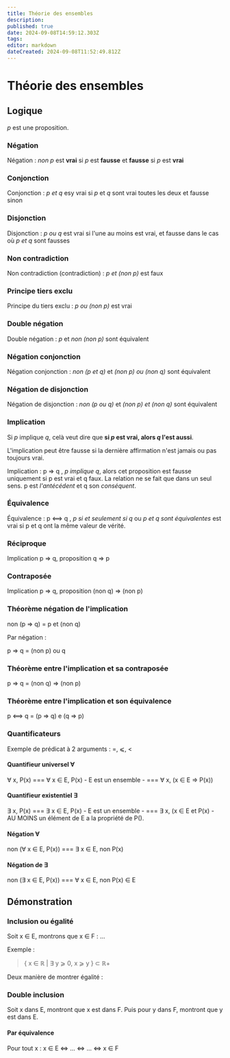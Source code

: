 ```yaml
---
title: Théorie des ensembles
description: 
published: true
date: 2024-09-08T14:59:12.303Z
tags: 
editor: markdown
dateCreated: 2024-09-08T11:52:49.812Z
---
```


# Théorie des ensembles

## Logique

*p* est une proposition.

### Négation

Négation : *non p* est **vrai** si *p* est **fausse** et **fausse** si *p* est **vrai**  

### Conjonction

Conjonction : *p et q* esy vrai si *p* et *q* sont vrai toutes les deux et fausse sinon  

### Disjonction

Disjonction : *p ou q* est vrai si l'une au moins est vrai, et fausse dans le cas où *p et q* sont fausses  

### Non contradiction

Non contradiction (contradiction) : *p et (non p)* est faux

### Principe tiers exclu

Principe du tiers exclu : *p ou (non p)* est vrai

### Double négation

Double négation : *p* et *non (non p)* sont équivalent

### Négation conjonction

Négation conjonction : *non (p et q)* et *(non p) ou (non q)* sont équivalent

### Négation de disjonction

Négation de disjonction : *non (p ou q)* et *(non p) et (non q)* sont équivalent

### Implication 

Si *p* implique *q*, celà veut dire que **si *p* est vrai, alors *q* l'est aussi**.

L'implication peut être fausse si la dernière affirmation n'est jamais ou pas toujours vrai.

Implication : p ⇒ q , *p implique q*, alors cet proposition est fausse uniquement si p est vrai et q faux. La relation ne se fait que dans un seul sens. p est *l'antécédent* et q son *conséquent*.

### Équivalence

Équivalence : p ⟺ q , *p si et seulement si q* ou *p et q sont équivalentes* est vrai si p et q ont la même valeur de vérité.


### Réciproque

Implication p ⇒ q, proposition q ⇒ p

### Contraposée

Implication p ⇒ q, proposition (non q) ⇒ (non p)

### Théorème négation de l'implication

non (p ⇒ q) = p et (non q)

Par négation :

p ⇒ q = (non p) ou q

### Théorème entre l'implication et  sa contraposée

p ⇒ q = (non q) ⇒ (non p)

### Théorème entre l'implication et son équivalence

p ⟺ q = (p ⇒ q) e (q ⇒ p)

### Quantificateurs

Exemple de prédicat à 2 arguments : =, ⩽, <

#### Quantifieur universel ∀

∀ x, P(x) === ∀ x ∈ E, P(x) - E est un ensemble - === ∀ x, (x ∈ E ⇒ P(x))

#### Quantifieur existentiel ∃

∃ x, P(x) === ∃ x ∈ E, P(x) - E est un ensemble - === ∃ x, (x ∈ E et P(x) - AU MOINS un élément de E a la propriété de P().

#### Négation ∀

non (∀ x ∈ E, P(x)) === ∃ x ∈ E, non P(x)

#### Négation de ∃

non (∃ x ∈ E, P(x)) === ∀ x ∈ E, non P(x) ∈ E

## Démonstration

### Inclusion ou égalité

Soit x ∈ E, montrons que x ∈ F : ...

Exemple :

> { x ∈ ℝ | ∃ y ⩾ 0, x ⩾ y } ⊂ ℝ+

Deux manière de montrer égalité :



### Double inclusion

Soit x dans E, montront que x est dans F. Puis pour y dans F, montront que y est dans E.

#### Par équivalence

Pour tout x : x ∈ E <=> ... <=> ... <=> x ∈ F